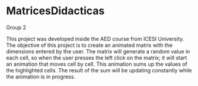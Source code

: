 # MatricesDidacticas
Group 2

This project was developed inside the AED course from ICESI University. 
The objective of this project is to create an animated matrix with the dimensions entered by the user.
The matrix will generate a random value in each cell, so when the user presses the left click on the matrix; it will start an animation that moves cell by cell. This animation sums up the values of the highlighted cells.
The result of the sum will be updating constantly while the animation is in progress.
